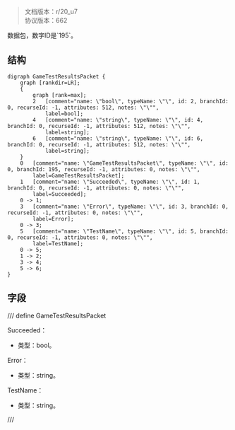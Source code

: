 # <!-- md:samp GameTestResultsPacket -->

> 文档版本：r/20_u7<br/>协议版本：662

<!-- md:samp GameTestResultsPacket -->数据包，数字ID是`195`。

## 结构

```viz
digraph GameTestResultsPacket {
	graph [rankdir=LR];
	{
		graph [rank=max];
		2	[comment="name: \"bool\", typeName: \"\", id: 2, branchId: 0, recurseId: -1, attributes: 512, notes: \"\"",
			label=bool];
		4	[comment="name: \"string\", typeName: \"\", id: 4, branchId: 0, recurseId: -1, attributes: 512, notes: \"\"",
			label=string];
		6	[comment="name: \"string\", typeName: \"\", id: 6, branchId: 0, recurseId: -1, attributes: 512, notes: \"\"",
			label=string];
	}
	0	[comment="name: \"GameTestResultsPacket\", typeName: \"\", id: 0, branchId: 195, recurseId: -1, attributes: 0, notes: \"\"",
		label=GameTestResultsPacket];
	1	[comment="name: \"Succeeded\", typeName: \"\", id: 1, branchId: 0, recurseId: -1, attributes: 0, notes: \"\"",
		label=Succeeded];
	0 -> 1;
	3	[comment="name: \"Error\", typeName: \"\", id: 3, branchId: 0, recurseId: -1, attributes: 0, notes: \"\"",
		label=Error];
	0 -> 3;
	5	[comment="name: \"TestName\", typeName: \"\", id: 5, branchId: 0, recurseId: -1, attributes: 0, notes: \"\"",
		label=TestName];
	0 -> 5;
	1 -> 2;
	3 -> 4;
	5 -> 6;
}

```

## 字段

/// define
GameTestResultsPacket

Succeeded：<!-- md:samp bool -->

- 类型：bool。

Error：<!-- md:samp string -->

- 类型：string。

TestName：<!-- md:samp string -->

- 类型：string。


///
